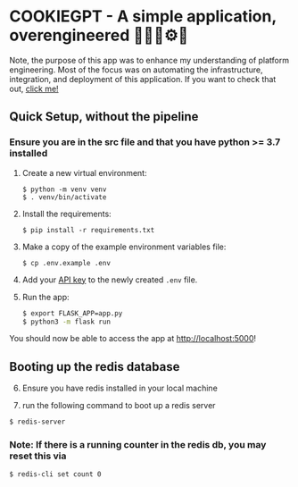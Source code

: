 # COOKIEGPT - A simple application, overengineered 👩‍🔧🔧⚙️🚀

Note, the purpose of this app was to enhance my understanding of platform engineering. Most of the focus was on automating the infrastructure, integration, and deployment of this application. If you want to check that out, [click me!](https://github.com/Ernesto905/cookiegpt-infrastructure)

## Quick Setup, without the pipeline

### Ensure you are in the src file and that you have python >= 3.7 installed 

1. Create a new virtual environment:

   ```bash/zsh
   $ python -m venv venv
   $ . venv/bin/activate
   ```

2. Install the requirements:

   ```bash/zsh
   $ pip install -r requirements.txt
   ```

3. Make a copy of the example environment variables file:

   ```bash/zsh
   $ cp .env.example .env
   ```

4. Add your [API key](https://beta.openai.com/account/api-keys) to the newly created `.env` file.

5. Run the app:

   ```bash
   $ export FLASK_APP=app.py
   $ python3 -m flask run
   ```

You should now be able to access the app at [http://localhost:5000](http://localhost:5000)!

## Booting up the redis database
6. Ensure you have redis installed in your local machine

7. run the following command to boot up a redis server

```bash
$ redis-server
```

### Note: If there is a running counter in the redis db, you may reset this via
```bash
$ redis-cli set count 0
```
